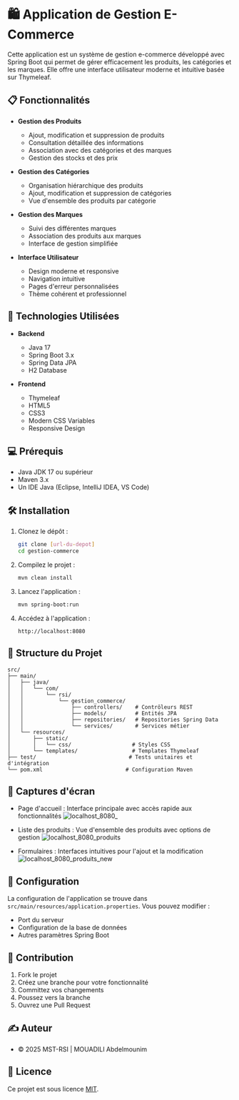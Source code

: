 # 🛍️ Application de Gestion E-Commerce

Cette application est un système de gestion e-commerce développé avec Spring Boot qui permet de gérer efficacement les produits, les catégories et les marques. Elle offre une interface utilisateur moderne et intuitive basée sur Thymeleaf.

## 📋 Fonctionnalités

- **Gestion des Produits**

  - Ajout, modification et suppression de produits
  - Consultation détaillée des informations
  - Association avec des catégories et des marques
  - Gestion des stocks et des prix

- **Gestion des Catégories**

  - Organisation hiérarchique des produits
  - Ajout, modification et suppression de catégories
  - Vue d'ensemble des produits par catégorie

- **Gestion des Marques**

  - Suivi des différentes marques
  - Association des produits aux marques
  - Interface de gestion simplifiée

- **Interface Utilisateur**
  - Design moderne et responsive
  - Navigation intuitive
  - Pages d'erreur personnalisées
  - Thème cohérent et professionnel

## 🚀 Technologies Utilisées

- **Backend**

  - Java 17
  - Spring Boot 3.x
  - Spring Data JPA
  - H2 Database

- **Frontend**
  - Thymeleaf
  - HTML5
  - CSS3
  - Modern CSS Variables
  - Responsive Design

## 💻 Prérequis

- Java JDK 17 ou supérieur
- Maven 3.x
- Un IDE Java (Eclipse, IntelliJ IDEA, VS Code)

## 🛠️ Installation

1. Clonez le dépôt :

   ```bash
   git clone [url-du-depot]
   cd gestion-commerce
   ```

2. Compilez le projet :

   ```bash
   mvn clean install
   ```

3. Lancez l'application :

   ```bash
   mvn spring-boot:run
   ```

4. Accédez à l'application :
   ```
   http://localhost:8080
   ```

## 📁 Structure du Projet

```
src/
├── main/
│   ├── java/
│   │   └── com/
│   │       └── rsi/
│   │           └── gestion_commerce/
│   │               ├── controllers/    # Contrôleurs REST
│   │               ├── models/         # Entités JPA
│   │               ├── repositories/   # Repositories Spring Data
│   │               └── services/       # Services métier
│   └── resources/
│       ├── static/
│       │   └── css/                   # Styles CSS
│       └── templates/                 # Templates Thymeleaf
├── test/                             # Tests unitaires et d'intégration
└── pom.xml                          # Configuration Maven
```

## 📱 Captures d'écran

- Page d'accueil : Interface principale avec accès rapide aux fonctionnalités
![localhost_8080_](https://github.com/user-attachments/assets/1451997f-5441-4a6a-9aa2-caba5eddf8a9)

- Liste des produits : Vue d'ensemble des produits avec options de gestion
![localhost_8080_produits](https://github.com/user-attachments/assets/c66c9fae-dbb4-41c2-a18c-87279aee549b)

- Formulaires : Interfaces intuitives pour l'ajout et la modification
![localhost_8080_produits_new](https://github.com/user-attachments/assets/12f8ed72-a11e-472f-8e16-8a75dfba7c6e)

## 🔧 Configuration

La configuration de l'application se trouve dans `src/main/resources/application.properties`. Vous pouvez modifier :

- Port du serveur
- Configuration de la base de données
- Autres paramètres Spring Boot

## 🤝 Contribution

1. Fork le projet
2. Créez une branche pour votre fonctionnalité
3. Committez vos changements
4. Poussez vers la branche
5. Ouvrez une Pull Request

## ✍️ Auteur

- © 2025 MST-RSI | MOUADILI Abdelmounim

## 📝 Licence

Ce projet est sous licence [MIT](LICENSE).
